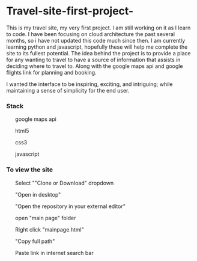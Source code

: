 # Travel-site-first-project-
This is my travel site, my very first project.  I am still working on it as I learn to code.  I have been focusing on cloud architecture the past several months, so i have not updated this code much since then.  I am currently learning python and javascript, hopefully these will help me complete the site to its fullest potential.
The idea behind the project is to provide a place for any wanting to travel to have a source of information that assists in deciding where to travel to.  Along with the google maps api and google flights link for planning and booking.

I wanted the interface to be inspiring, exciting, and intriguing; while maintaining a sense of simplicity for the end user.

<h3>Stack</h3>
  <ol>google maps api</ol>
  <ol>html5</ol>
  <ol>css3</ol>
  <ol>javascript</ol>

<h3>To view the site</h3>
  <ol>Select ""Clone or Download" dropdown</ol>
  <ol>"Open in desktop"</ol>
  <ol>"Open the repository in your external editor"</ol>
  <ol>open "main page" folder</ol>
  <ol>Right click "mainpage.html"</ol>
  <ol>"Copy full path"</ol>
  <ol>Paste link in internet search bar</ol>
